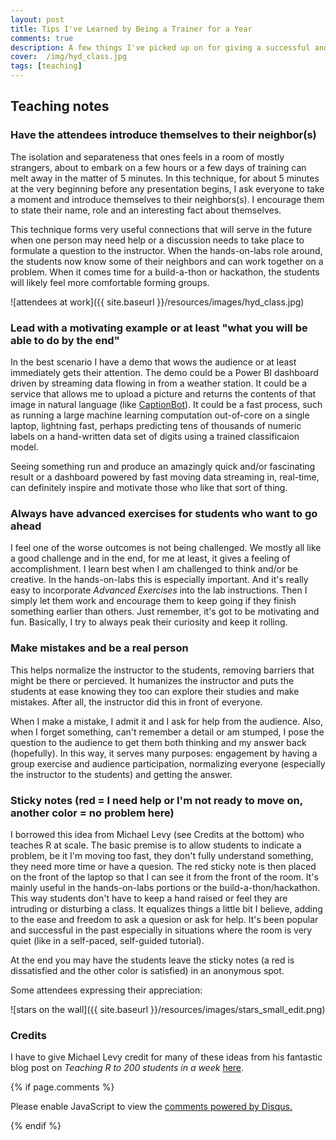 ```yaml
---
layout: post
title: Tips I've Learned by Being a Trainer for a Year
comments: true
description: A few things I've picked up on for giving a successful and engaging tutorial/workshop.
cover:  /img/hyd_class.jpg
tags: [teaching]
---
```



## Teaching notes

### Have the attendees introduce themselves to their neighbor(s) 

The isolation and separateness that ones feels in a room of mostly strangers, about to embark on a few hours or a few days of training can melt away in the matter of 5 minutes.  In this technique, for about 5 minutes at the very beginning before any presentation begins, I ask everyone to take a moment and introduce themselves to their neighbors(s).  I encourage them to state their name, role and an interesting fact about themselves.

This technique forms very useful connections that will serve in the future when one person may need help or a discussion needs to take place to formulate a question to the instructor.  When the hands-on-labs role around, the students now know some of their neighbors and can work together on a problem.  When it comes time for a build-a-thon or hackathon, the students will likely feel more comfortable forming groups.

![attendees at work]({{ site.baseurl }}/resources/images/hyd_class.jpg)

### Lead with a motivating example or at least "what you will be able to do by the end"

In the best scenario I have a demo that wows the audience or at least immediately gets their attention.  The demo could be a Power BI dashboard driven by streaming data flowing in from a weather station.  It could be a service that allows me to upload a picture and returns the contents of that image in natural language (like [CaptionBot](https://www.captionbot.ai)).  It could be a fast process, such as running a large machine learning computation out-of-core on a single laptop, lightning fast, perhaps predicting tens of thousands of numeric labels on a hand-written data set of digits using a trained classificaion model.  

Seeing something run and produce an amazingly quick and/or fascinating result or a dashboard powered by fast moving data streaming in, real-time, can definitely inspire and motivate those who like that sort of thing.

### Always have advanced exercises for students who want to go ahead 

I feel one of the worse outcomes is not being challenged.  We mostly all like a good challenge and in the end, for me at least, it gives a feeling of accomplishment.  I learn best when I am challenged to think and/or be creative.  In the hands-on-labs this is especially important.  And it's really easy to incorporate *Advanced Exercises* into the lab instructions.  Then I simply let them work and encourage them to keep going if they finish something earlier than others.  Just remember, it's got to be motivating and fun.  Basically, I try to always peak their curiosity and keep it rolling.

### Make mistakes and be a real person

This helps normalize the instructor to the students, removing barriers that might be there or percieved.  It humanizes the instructor and puts the students at ease knowing they too can explore their studies and make mistakes.  After all, the instructor did this in front of everyone.

When I make a mistake, I admit it and I ask for help from the audience.  Also, when I forget something, can't remember a detail or am stumped, I pose the question to the audience to get them both thinking and my answer back (hopefully).  In this way, it serves many purposes:  engagement by having a group exercise and audience participation, normalizing everyone (especially the instructor to the students) and getting the answer.

### Sticky notes (red = I need help or I'm not ready to move on, another color = no problem here)

I borrowed this idea from Michael Levy (see Credits at the bottom) who teaches R at scale.  The basic premise is to allow students to indicate a problem, be it I'm moving too fast, they don't fully understand something, they need more time or have a quesion.  The red sticky note is then placed on the front of the laptop so that I can see it from the front of the room.  It's mainly useful in the hands-on-labs portions or the build-a-thon/hackathon.  This way students don't have to keep a hand raised or feel they are intruding or disturbing a class.  It equalizes things a little bit I believe, adding to the ease and freedom to ask a quesion or ask for help.  It's been popular and successful in the past especially in situations where the room is very quiet (like in a self-paced, self-guided tutorial).

At the end you may have the students leave the sticky notes (a red is dissatisfied and the other color is satisfied) in an anonymous spot.

Some attendees expressing their appreciation:

![stars on the wall]({{ site.baseurl }}/resources/images/stars_small_edit.png)

### Credits

I have to give Michael Levy credit for many of these ideas from his fantastic blog post on *Teaching R to 200 students in a week* [here](http://environmentalpolicy.ucdavis.edu/node/394).







{% if page.comments %}

<script id="dsq-count-scr" src="//michhar2.disqus.com/count.js" async></script>

<div id="disqus_thread"></div>
<script>

/**
*  RECOMMENDED CONFIGURATION VARIABLES: EDIT AND UNCOMMENT THE SECTION BELOW TO INSERT DYNAMIC VALUES FROM YOUR PLATFORM OR CMS.
*  LEARN WHY DEFINING THESE VARIABLES IS IMPORTANT: https://disqus.com/admin/universalcode/#configuration-variables*/
/*
var disqus_config = function () {
this.page.url = PAGE_URL;  // Replace PAGE_URL with your page's canonical URL variable
this.page.identifier = PAGE_IDENTIFIER; // Replace PAGE_IDENTIFIER with your page's unique identifier variable
};
*/
(function() { // DON'T EDIT BELOW THIS LINE
var d = document, s = d.createElement('script');
s.src = '//michhar2.disqus.com/embed.js';
s.setAttribute('data-timestamp', +new Date());
(d.head || d.body).appendChild(s);
})();
</script>
<noscript>Please enable JavaScript to view the <a href="https://disqus.com/?ref_noscript">comments powered by Disqus.</a></noscript>
                      
{% endif %}

<script>/* Google Analytics*/
  (function(i,s,o,g,r,a,m){i['GoogleAnalyticsObject']=r;i[r]=i[r]||function(){
  (i[r].q=i[r].q||[]).push(arguments)},i[r].l=1*new Date();a=s.createElement(o),
  m=s.getElementsByTagName(o)[0];a.async=1;a.src=g;m.parentNode.insertBefore(a,m)
  })(window,document,'script','https://www.google-analytics.com/analytics.js','ga');

  ga('create', 'UA-86308542-1', 'auto');
  ga('send', 'pageview');

</script>
